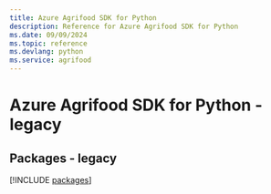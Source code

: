 ```yaml
---
title: Azure Agrifood SDK for Python
description: Reference for Azure Agrifood SDK for Python
ms.date: 09/09/2024
ms.topic: reference
ms.devlang: python
ms.service: agrifood
---
```

# Azure Agrifood SDK for Python - legacy
## Packages - legacy
[!INCLUDE [packages](agrifood-index.md)]